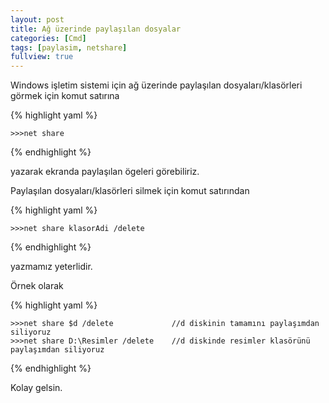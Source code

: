 ```yaml
---
layout: post
title: Ağ üzerinde paylaşılan dosyalar
categories: [Cmd]
tags: [paylasim, netshare]
fullview: true
---
```


Windows işletim sistemi için ağ üzerinde paylaşılan dosyaları/klasörleri görmek için
komut satırına

{% highlight yaml %}

    >>>net share

{% endhighlight %}


yazarak ekranda paylaşılan ögeleri görebiliriz.

Paylaşılan dosyaları/klasörleri silmek için komut satırından

{% highlight yaml %}

    >>>net share klasorAdi /delete

{% endhighlight %}

yazmamız yeterlidir.

Örnek olarak

{% highlight yaml %}

    >>>net share $d /delete             //d diskinin tamamını paylaşımdan siliyoruz
    >>>net share D:\Resimler /delete    //d diskinde resimler klasörünü paylaşımdan siliyoruz

{% endhighlight %}


Kolay gelsin.

